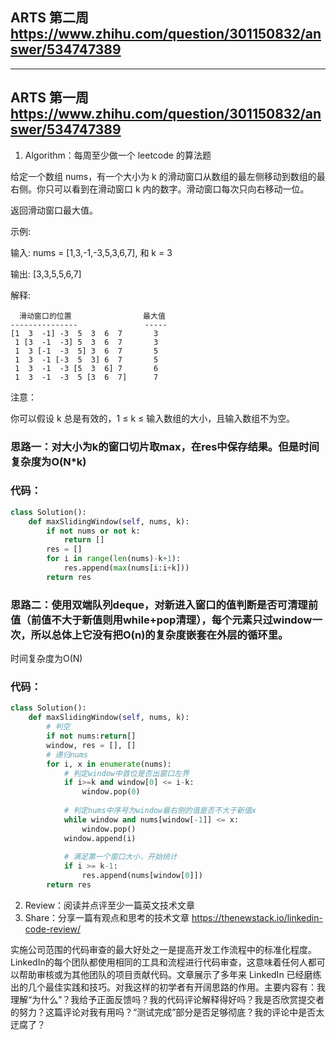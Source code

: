 
## ARTS 第二周 https://www.zhihu.com/question/301150832/answer/534747389

----------------------------------------

## ARTS 第一周 https://www.zhihu.com/question/301150832/answer/534747389

1. Algorithm：每周至少做一个 leetcode 的算法题

给定一个数组 nums，有一个大小为 k 的滑动窗口从数组的最左侧移动到数组的最右侧。你只可以看到在滑动窗口 k 内的数字。滑动窗口每次只向右移动一位。

返回滑动窗口最大值。

示例:

输入: nums = [1,3,-1,-3,5,3,6,7], 和 k = 3

输出: [3,3,5,5,6,7] 

解释: 

      滑动窗口的位置                最大值
    ---------------               -----
    [1  3  -1] -3  5  3  6  7       3
     1 [3  -1  -3] 5  3  6  7       3
     1  3 [-1  -3  5] 3  6  7       5
     1  3  -1 [-3  5  3] 6  7       5
     1  3  -1  -3 [5  3  6] 7       6
     1  3  -1  -3  5 [3  6  7]      7
注意：

你可以假设 k 总是有效的，1 ≤ k ≤ 输入数组的大小，且输入数组不为空。

### 思路一：对大小为k的窗口切片取max，在res中保存结果。但是时间复杂度为O(N*k)

### 代码：
```py
class Solution():
    def maxSlidingWindow(self, nums, k):
        if not nums or not k:
            return []
        res = []
        for i in range(len(nums)-k+1):
            res.append(max(nums[i:i+k]))
        return res
```
### 思路二：使用双端队列deque，对新进入窗口的值判断是否可清理前值（前值不大于新值则用while+pop清理），每个元素只过window一次，所以总体上它没有把O(n)的复杂度嵌套在外层的循环里。

时间复杂度为O(N)

### 代码：
```py
class Solution():
    def maxSlidingWindow(self, nums, k):
        # 判空
        if not nums:return[]
        window, res = [], []
        # 递归nums
        for i, x in enumerate(nums):
            # 判定window中首位是否出窗口左界
            if i>=k and window[0] <= i-k:
                window.pop(0)
                
            # 判定nums中序号为window最右侧的值是否不大于新值x
            while window and nums[window[-1]] <= x:
                window.pop()
            window.append(i)
            
            # 满足第一个窗口大小，开始统计
            if i >= k-1:
                res.append(nums[window[0]])
        return res
```

2. Review：阅读并点评至少一篇英文技术文章
4. Share：分享一篇有观点和思考的技术文章
https://thenewstack.io/linkedin-code-review/

实施公司范围的代码审查的最大好处之一是提高开发工作流程中的标准化程度。LinkedIn的每个团队都使用相同的工具和流程进行代码审查，这意味着任何人都可以帮助审核或为其他团队的项目贡献代码。文章展示了多年来 LinkedIn 已经磨练出的几个最佳实践和技巧。对我这样的初学者有开阔思路的作用。主要内容有：我理解“为什么”？我给予正面反馈吗？我的代码评论解释得好吗？我是否欣赏提交者的努力？这篇评论对我有用吗？“测试完成”部分是否足够彻底？我的评论中是否太迂腐了？


